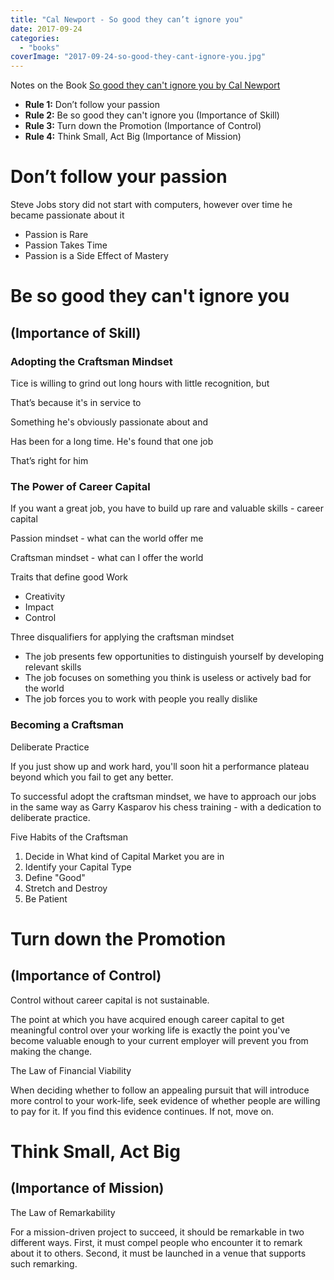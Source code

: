 ```yaml
---
title: "Cal Newport - So good they can’t ignore you"
date: 2017-09-24
categories:
  - "books"
coverImage: "2017-09-24-so-good-they-cant-ignore-you.jpg"
---
```


Notes on the Book [So good they can't ignore you by Cal Newport](http://amzn.to/2hslLan "http://amzn.to/2hslLan")

- **Rule 1:** Don’t follow your passion
- **Rule 2:** Be so good they can't ignore you (Importance of Skill)
- **Rule 3:** Turn down the Promotion (Importance of Control)
- **Rule 4:** Think Small, Act Big (Importance of Mission)

# Don’t follow your passion

Steve Jobs story did not start with computers, however over time he became passionate about it

- Passion is Rare
- Passion Takes Time
- Passion is a Side Effect of Mastery

# Be so good they can't ignore you

## (Importance of Skill)

### Adopting the Craftsman Mindset

Tice is willing to grind out long hours with little recognition, but

That’s because it's in service to

Something he's obviously passionate about and

Has been for a long time. He's found that one job

That’s right for him

### The Power of Career Capital

If you want a great job, you have to build up rare and valuable skills - career capital

Passion mindset - what can the world offer me

Craftsman mindset - what can I offer the world

Traits that define good Work

- Creativity
- Impact
- Control

Three disqualifiers for applying the craftsman mindset

- The job presents few opportunities to distinguish yourself by developing relevant skills
- The job focuses on something you think is useless or actively bad for the world
- The job forces you to work with people you really dislike

### Becoming a Craftsman

Deliberate Practice

If you just show up and work hard, you'll soon hit a performance plateau beyond which you fail to get any better.

To successful adopt the craftsman mindset, we have to approach our jobs in the same way as Garry Kasparov his chess training - with a dedication to deliberate practice.

Five Habits of the Craftsman

1. Decide in What kind of Capital Market you are in
2. Identify your Capital Type
3. Define "Good"
4. Stretch and Destroy
5. Be Patient

# Turn down the Promotion

## (Importance of Control)

Control without career capital is not sustainable.

The point at which you have acquired enough career capital to get meaningful control over your working life is exactly the point you've become valuable enough to your current employer will prevent you from making the change.

The Law of Financial Viability

When deciding whether to follow an appealing pursuit that will introduce more control to your work-life, seek evidence of whether people are willing to pay for it. If you find this evidence continues. If not, move on.

# Think Small, Act Big

## (Importance of Mission)

The Law of Remarkability

For a mission-driven project to succeed, it should be remarkable in two different ways. First, it must compel people who encounter it to remark about it to others. Second, it must be launched in a venue that supports such remarking.
